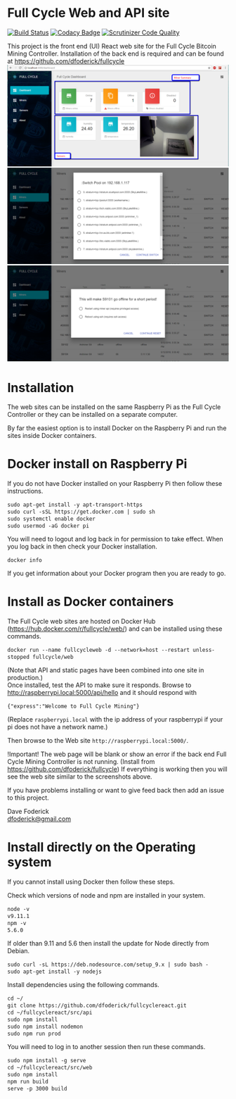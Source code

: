 # Full Cycle Web and API site

[![Build Status](https://scrutinizer-ci.com/g/dfoderick/fullcyclereact/badges/build.png?b=master)](https://scrutinizer-ci.com/g/dfoderick/fullcyclereact/build-status/master)
[![Codacy Badge](https://api.codacy.com/project/badge/Grade/04e7d62fa77c4aae80cdf092c245c9eb)](https://app.codacy.com/app/dfoderick/fullcyclereact?utm_source=github.com&utm_medium=referral&utm_content=dfoderick/fullcyclereact&utm_campaign=Badge_Grade_Dashboard)
[![Scrutinizer Code Quality](https://scrutinizer-ci.com/g/dfoderick/fullcyclereact/badges/quality-score.png?b=master)](https://scrutinizer-ci.com/g/dfoderick/fullcyclereact/?branch=master)

This project is the front end (UI) React web site for the Full Cycle Bitcoin Mining Controller.
Installation of the back end is required and can be found at https://github.com/dfoderick/fullcycle
![Full Cycle React](src/web/src/images/FullCycleReact.png?raw=true "Full Cycle React")
![Full Cycle Switch Pool](src/web/src/images/fullcycle_switch.png?raw=true "Full Cycle Switch Pool")
![Full Cycle Reset Miner](src/web/src/images/fullcycle_reset.png?raw=true "Full Cycle Reset Miner")
# Installation
The web sites can be installed on the same Raspberry Pi as the Full Cycle Controller
or they can be installed on a separate computer.

By far the easiest option is to install Docker on the Raspberry Pi
and run the sites inside Docker containers.  

# Docker install on Raspberry Pi
If you do not have Docker installed on your Raspberry Pi then follow these
instructions.
```
sudo apt-get install -y apt-transport-https
sudo curl -sSL https://get.docker.com | sudo sh
sudo systemctl enable docker
sudo usermod -aG docker pi
```
You will need to logout and log back in for permission to take effect. When you
log back in then check your Docker installation.

```
docker info
```
If you get information about your Docker program then you are ready to go.
# Install as Docker containers

The Full Cycle web sites are hosted on Docker Hub (https://hub.docker.com/r/fullcycle/web/) and can be installed using
these commands.
```
docker run --name fullcycleweb -d --network=host --restart unless-stopped fullcycle/web
```
(Note that API and static pages have been combined into one site in production.)  
 Once installed, test the API to make sure it responds. Browse to http://raspberrypi.local:5000/api/hello
and it should respond with
```
{"express":"Welcome to Full Cycle Mining"}
```
(Replace `raspberrypi.local` with the ip address of your raspberrypi
if your pi does not have a network name.)  

Then browse to the Web site `http://raspberrypi.local:5000/`.

!Important! The web page will be blank or show an error if the back end Full Cycle Mining Controller is not running. (Install from https://github.com/dfoderick/fullcycle) If everything is working then you will see the web site
similar to the screenshots above.  

If you have problems installing or want to give feed back then
add an issue to this project.  

Dave Foderick  
dfoderick@gmail.com  

# Install directly on the Operating system
If you cannot install using Docker then follow these steps.

Check which versions of node and npm are installed in your system.
```
node -v
v9.11.1
npm -v
5.6.0
```
If older than 9.11 and 5.6 then install the update for Node directly from Debian.
```
sudo curl -sL https://deb.nodesource.com/setup_9.x | sudo bash -
sudo apt-get install -y nodejs
```
Install dependencies using the following commands.
```
cd ~/
git clone https://github.com/dfoderick/fullcyclereact.git
cd ~/fullcyclereact/src/api
sudo npm install
sudo npm install nodemon
sudo npm run prod
```
You will need to log in to another session then run these commands.
```
sudo npm install -g serve
cd ~/fullcyclereact/src/web
sudo npm install
npm run build
serve -p 3000 build
```
